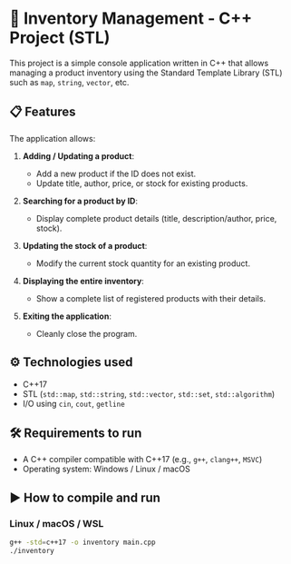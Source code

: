 # 🛒 Inventory Management - C++ Project (STL)

This project is a simple console application written in C++ that allows managing a product inventory using the Standard Template Library (STL) such as `map`, `string`, `vector`, etc.

## 📋 Features

The application allows:

1. **Adding / Updating a product**:  
   - Add a new product if the ID does not exist.  
   - Update title, author, price, or stock for existing products.

2. **Searching for a product by ID**:  
   - Display complete product details (title, description/author, price, stock).

3. **Updating the stock of a product**:  
   - Modify the current stock quantity for an existing product.

4. **Displaying the entire inventory**:  
   - Show a complete list of registered products with their details.

5. **Exiting the application**:  
   - Cleanly close the program.

## ⚙️ Technologies used

- C++17  
- STL (`std::map`, `std::string`, `std::vector`, `std::set`, `std::algorithm`)  
- I/O using `cin`, `cout`, `getline`

## 🛠️ Requirements to run

- A C++ compiler compatible with C++17 (e.g., `g++`, `clang++`, `MSVC`)  
- Operating system: Windows / Linux / macOS

## ▶️ How to compile and run

### Linux / macOS / WSL

```bash
g++ -std=c++17 -o inventory main.cpp
./inventory
